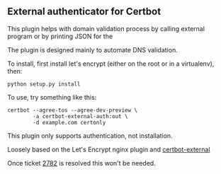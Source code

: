 ## External authenticator for Certbot

This plugin helps with domain validation process by calling external 
program or by printing JSON for the

The plugin is designed mainly to automate DNS validation.

To install, first install let's encrypt (either on the root or in a virtualenv),
then:

```
python setup.py install
```

To use, try something like this:

```
certbot --agree-tos --agree-dev-preview \
        -a certbot-external-auth:out \
        -d example.com certonly
```

This plugin only supports authentication, not installation.

Loosely based on the Let's Encrypt nginx plugin and [certbot-external]

Once ticket [2782] is resolved this won't be needed. 

[certbot-external]: https://github.com/marcan/certbot-external
[2782]: https://github.com/certbot/certbot/issues/2782
